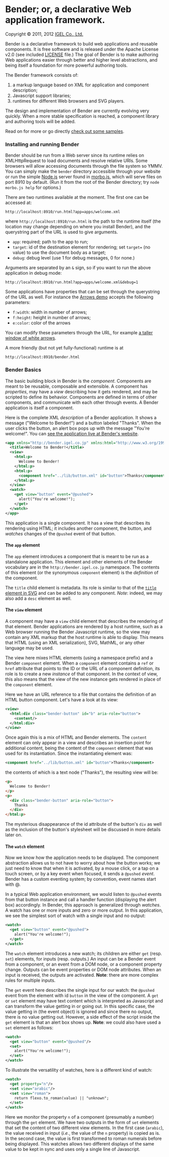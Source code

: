 # Bender; or, a declarative Web application framework.

Copyright © 2011, 2012 [IGEL Co., Ltd.](http://www.igel.co.jp/bender/)


Bender is a declarative framework to build web applications and reusable
components. It is free software and is released under the Apache License v2.0
(see included [LICENSE](https://github.com/bendr/bender/blob/master/LICENSE)
file.) The goal of Bender is to make authoring Web applications easier through
better and higher level abstractions, and being itself a foundation for more
powerful authoring tools.

The Bender framework consists of:

1. a markup language based on XML for application and component description;
2. Javascript support libraries;
3. runtimes for different Web browsers and SVG players.

The design and implementation of Bender are currently evolving very quickly.
When a more stable specification is reached, a component library and authoring
tools will be added.

Read on for more or go directly [check out some
samples](http://bendr.github.com/apps/#demos).


### Installing and running Bender

Bender should be run from a Web server since its runtime relies on
XMLHttpRequest to load documents and resolve relative URIs. Some browsers will
allow accessing documents through the file system so YMMV. You can simply make
the `bender` directory accessible through your website or run the simple
[Node.js](http://nodejs.org) server found in
[morbo.js](https://github.com/bendr/bender/blob/master/morbo.js), which will
serve files on port 8910 by default. (Run it from the root of the Bender
directory; try `node morbo.js help` for options.)

There are two runtimes available at the moment. The first one can be accessed
at:

```
http://localhost:8910/run.html?app=apps/welcome.xml
```

where `http://localhost:8910/run.html` is the path to the runtime
itself (the location may change depending on where you install Bender), and the
querystring part of the URL is used to give arguments.

- `app`: required; path to the app to run;
- `target`: id of the destination element for rendering; set `target=` (no
  value) to use the document body as a target;
- `debug`: debug level (use 1 for debug messages, 0 for none.)

Arguments are separated by an `&` sign, so if you want to run the above
application in debug mode:

```
http://localhost:8910/run.html?app=apps/welcome.xml&debug=1
```

Some applications have properties that can be set through the querystring of
the URL as well. For instance the [Arrows
demo](http://bendr.github.com/run.html?app=apps/demos/arrows.xml) accepts
the following parameters:

- `f:width`: width in number of arrows;
- `f:height`: height in number of arrows;
- `e:color`: color of the arrows

You can modify these parameters through the URL, for example [a taller window
of white arrows](http://bendr.github.com/bender.html?app=apps/demos/arrows.xml&f:width=8&f:height=16&e:color=white).

A more friendly (but not yet fully-functional) runtime is at

```
http://localhost:8910/bender.html
```


### Bender Basics

The basic building block in Bender is the _component_. Components are meant to
be reusable, composable and extensible. A component has _properties_, may have
a _view_ describing how it gets rendered, and may be scripted to define its
behavior. Components are defined in terms of other components, and communicate
with each other through events. A Bender application is itself a component.

Here is the complete XML _description_ of a Bender application. It shows a
message ("Welcome to Bender!") and a button labeled "Thanks". When the user
clicks the button, an alert box pops up with the message "You're welcome!".
You can [see the application live at Bender's
website](http://bendr.github.com/core/bender.html?app=apps/welcome).

```xml
<app xmlns="http://bender.igel.co.jp" xmlns:html="http://www.w3.org/1999/xhtml">
  <title>Welcome to Bender!</title>
  <view>
    <html:p>
      Welcome to Bender!
    </html:p>
    <html:p>
      <component href="../lib/button.xml" id="button">Thanks</component>
    </html:p>
  </view>
  <watch>
    <get view="button" event="@pushed">
      alert("You're welcome!");
    </get>
  </watch>
</app>
```

This application is a single component. It has a view that describes its
rendering using HTML; it includes another component, the button, and _watches_
changes of the `@pushed` event of that button.


#### The `app` element

The `app` element introduces a component that is meant to be run as a
standalone application. This element and other elements of the Bender
vocabulary are in the `http://bender.igel.co.jp` namespace. The contents of
this element (or the synonymous `component` element) is the _definition_ of the
component.

The `title` child element is metadata. Its role is similar to that of the
[`title` element in
SVG](http://www.w3.org/TR/SVG/struct.html#DescriptionAndTitleElements) and can
be added to any component. _Note_: indeed, we may also add a `desc` element as
well.


#### The `view` element

A component may have a `view` child element that describes the rendering of
that element. Bender applications are rendered by a host runtime, such as a Web
browser running the Bender Javascript runtime, so the view may contain any XML
markup that the host runtime is able to display. This means that HTML (using
an XML serialization), SVG, MathML, or any other language may be used.

The view here mixes HTML elements (using a namespace prefix) and a Bender
`component` element. When a `component` element contains a `ref` or `href`
attribute that points to the ID or the URL of a component definition, its role
is to create a new _instance_ of that component. In the context of view, this
also means that the view of the new instance gets rendered in place of the
`component` element.

Here we have an URL reference to a file that contains the definition of an HTML
button component. Let's have a look at its view:

```xml
<view>
  <html:div class="bender-button" id="b" aria-role="button">
    <content/>
  </html:div>
</view>
```

Once again this is a mix of HTML and Bender elements. The `content` element can
only appear in a view and describes an insertion point for additional content,
being the content of the `component` element that was used for its
instantiation. Since the instantiating element was:

```xml
<component href="../lib/button.xml" id="button">Thanks</component>
```

the contents of which is a text node ("Thanks"), the resulting view will be:

```html
<p>
  Welcome to Bender!
</p>
<p>
  <div class="bender-button" aria-role="button">
    Thanks
  </div>
</html:p>
```

The mysterious disappearance of the id attribute of the button's `div` as well
as the inclusion of the button's stylesheet will be discussed in more details
later on.


#### The `watch` element

Now we know how the application needs to be displayed. The component
abstraction allows us to not have to worry about how the button works; we just
need to know that when it is activated, by a mouse click, or a tap on a touch
screen, or by a key event when focused, it sends a `@pushed` _event_. Bender
has a custom eventing system; by convention, event names start with @.

In a typical Web application environment, we would listen to `@pushed` events
from that button instance and call a handler function (displaying the alert
box) accordingly. In Bender, this approach is generalized through _watches_. A
watch has one or more inputs and zero or more output. In this application, we
see the simplest sort of watch with a single input and no output:

```xml
<watch>
  <get view="button" event="@pushed">
    alert("You're welcome!");
  </get>
</watch>
```

The `watch` element introduces a new watch; its children are either `get`
(resp. `set`) elements, for inputs (resp. outputs.) An input can be a Bender
event from a component, or an event from a DOM node, or a component property
change. Outputs can be event properties or DOM node attributes. When an input
is received, the outputs are activated. **Note**: there are more complex rules
for multiple inputs.

The `get` event here describes the single input for our watch: the `@pushed`
event from the element with id `button` in the view of the component. A `get`
or `set` element may have text content which is interpreted as Javascript and
can transform the value getting in or going out. In this specific case, the
value getting in (the event object) is ignored and since there no output, there
is no value getting out. However, a side effect of the script inside the `get`
element is that an alert box shows up. **Note**: we could also have used a
`set` element as follows:

```xml
<watch>
  <get view="button" event="@pushed"/>
  <set>
    alert("You're welcome!");
  </set>
</watch>
```

To illustrate the versatility of watches, here is a different kind of watch:

```xml
<watch>
  <get property="n"/>
  <set view="arabic"/>
  <set view="roman">
    return flexo.to_roman(value) || "unknown";
  </set>
</watch>
```

Here we monitor the property `n` of a component (presumably a number) through
the `get` element. We have two outputs in the form of `set` elements that set
the content of two different view elements. In the first case (`arabic`), the
value received in input (_i.e._, the value of the `n` property) is copied as
is. In the second case, the value is first transformed to roman numerals before
being displayed. This watches allows two different displays of the same value
to be kept in sync and uses only a single line of Javascript.
